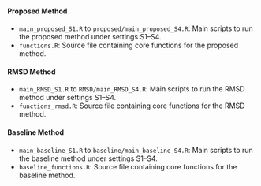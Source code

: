 #### Proposed Method

- `main_proposed_S1.R` to `proposed/main_proposed_S4.R`: Main scripts to run the proposed method under settings S1–S4.
- `functions.R`: Source file containing core functions for the proposed method.

#### RMSD Method

- `main_RMSD_S1.R` to `RMSD/main_RMSD_S4.R`: Main scripts to run the RMSD method under settings S1–S4.
- `functions_rmsd.R`: Source file containing core functions for the RMSD method.

#### Baseline Method

- `main_baseline_S1.R` to `baseline/main_baseline_S4.R`: Main scripts to run the baseline method under settings S1–S4.
- `baseline_functions.R`: Source file containing core functions for the baseline method.


